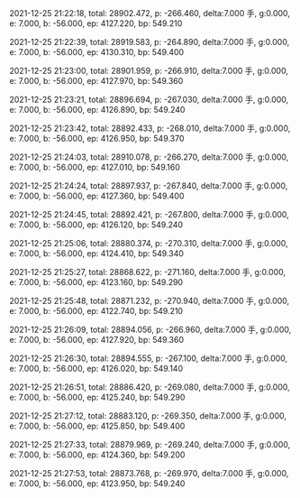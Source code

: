 2021-12-25 21:22:18, total: 28902.472, p: -266.460, delta:7.000 手, g:0.000, e: 7.000, b: -56.000, ep: 4127.220, bp: 549.210

2021-12-25 21:22:39, total: 28919.583, p: -264.890, delta:7.000 手, g:0.000, e: 7.000, b: -56.000, ep: 4130.310, bp: 549.400

2021-12-25 21:23:00, total: 28901.959, p: -266.910, delta:7.000 手, g:0.000, e: 7.000, b: -56.000, ep: 4127.970, bp: 549.360

2021-12-25 21:23:21, total: 28896.694, p: -267.030, delta:7.000 手, g:0.000, e: 7.000, b: -56.000, ep: 4126.890, bp: 549.240

2021-12-25 21:23:42, total: 28892.433, p: -268.010, delta:7.000 手, g:0.000, e: 7.000, b: -56.000, ep: 4126.950, bp: 549.370

2021-12-25 21:24:03, total: 28910.078, p: -266.270, delta:7.000 手, g:0.000, e: 7.000, b: -56.000, ep: 4127.010, bp: 549.160

2021-12-25 21:24:24, total: 28897.937, p: -267.840, delta:7.000 手, g:0.000, e: 7.000, b: -56.000, ep: 4127.360, bp: 549.400

2021-12-25 21:24:45, total: 28892.421, p: -267.800, delta:7.000 手, g:0.000, e: 7.000, b: -56.000, ep: 4126.120, bp: 549.240

2021-12-25 21:25:06, total: 28880.374, p: -270.310, delta:7.000 手, g:0.000, e: 7.000, b: -56.000, ep: 4124.410, bp: 549.340

2021-12-25 21:25:27, total: 28868.622, p: -271.160, delta:7.000 手, g:0.000, e: 7.000, b: -56.000, ep: 4123.160, bp: 549.290

2021-12-25 21:25:48, total: 28871.232, p: -270.940, delta:7.000 手, g:0.000, e: 7.000, b: -56.000, ep: 4122.740, bp: 549.210

2021-12-25 21:26:09, total: 28894.056, p: -266.960, delta:7.000 手, g:0.000, e: 7.000, b: -56.000, ep: 4127.920, bp: 549.360

2021-12-25 21:26:30, total: 28894.555, p: -267.100, delta:7.000 手, g:0.000, e: 7.000, b: -56.000, ep: 4126.020, bp: 549.140

2021-12-25 21:26:51, total: 28886.420, p: -269.080, delta:7.000 手, g:0.000, e: 7.000, b: -56.000, ep: 4125.240, bp: 549.290

2021-12-25 21:27:12, total: 28883.120, p: -269.350, delta:7.000 手, g:0.000, e: 7.000, b: -56.000, ep: 4125.850, bp: 549.400

2021-12-25 21:27:33, total: 28879.969, p: -269.240, delta:7.000 手, g:0.000, e: 7.000, b: -56.000, ep: 4124.360, bp: 549.200

2021-12-25 21:27:53, total: 28873.768, p: -269.970, delta:7.000 手, g:0.000, e: 7.000, b: -56.000, ep: 4123.950, bp: 549.240